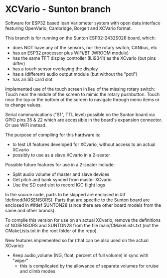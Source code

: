 # XCVario - Sunton branch

Software for ESP32 based lean Variometer system with open data interface featuring OpenVario, Cambridge, Borgelt and XCVario format.

This branch is for running on the Sunton ESP32-2432S028 board, which:
* does NOT have any of the sensors, nor the rotary switch, CANbus, etc
* has an ESP32 processor plus WiFi/BT (WROOM module)
* has the same TFT display controller (ILI9341) as the XCvario (but pins differ)
* has a touch sensor overlaying the display
* has a (different) audio output module (but without the "poti")
* has an SD card slot

Implemented use of the touch screen in lieu of the missing rotary switch:  Touch near the middle of the screen to mimic the rotary pushbutton.  Touch near the top or the bottom of the screen to navigate through menu items or to change values.

Serial communications ("S1", TTL level) possible on the Sunton board via GPIO pins 35 & 22 which are accessible in the board's expansion connector.  Or use WiFi instead.

The purpose of compiling for this hardware is:
* to test UI features developed for XCvario, without access to an actual XCvario
* possibly to use as a slave XCvario in a 2-seater

Possible future features for use in a 2-seater include:
* Split audio volume of master and slave devices
* Get pitch and bank synced from master XCvario
* Use the SD card slot to record IGC flight logs

In the source code, parts to be skipped are enclosed in #if !defined(NOSENSORS).  Parts that are specific to the Sunton board are enclosed in #ifdef SUNTON28 (since there are other board models from the same and other brands).

To compile this version for use on an actual XCvario, remove the definitions of NOSENSORS and SUNTON28 from the file main/CMakeLists.txt (not the CMakeLists.txt in the root folder of the repo).

New features implemented so far (that can be also used on the actual XCvario):

* Keep audio_volume (NG, float, percent of full volume) in sync with "wiper"
   - this is complicated by the allowance of separate volumes for cruise and climb modes
